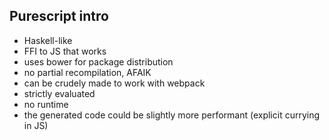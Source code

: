 ##  Purescript intro

- Haskell-like
- FFI to JS that works
- uses bower for package distribution
- no partial recompilation, AFAIK
- can be crudely made to work with webpack
- strictly evaluated
- no runtime
- the generated code could be slightly more performant (explicit
  currying in JS)
